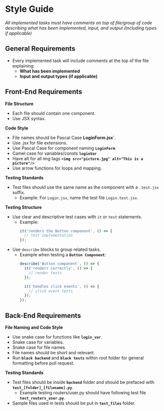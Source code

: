 # Style Guide

*All implemented tasks must have comments on top of file/group of code describing what has been implemented, input, and output (including types if applicable)*

## General Requirements
 - Every implemented task will include comments at the top of the file explaining:
   - **What has been implemented**
   - **Input and output types (if applicable)**

## Front-End Requirements
  
**File Structure**
- Each file should contain one component.
- Use JSX syntax.

**Code Style**
- File names should be Pascal Case **LoginForm.jsx`**.
- Use .jsx for file extensions.
- Use Pascal Case for component naming **`LoginForm`**
- Camel case for variables/consts **`loginVar`**
- Have alt for all img tags **`<img src="picture.jpg" alt="This is a picture"/>`**
- Use arrow functions for loops and mapping.

**Testing Standards**
- Test files should use the same name as the component with a `.test.jsx` suffix.
  - Example: For `Login.jsx`, name the test file `Login.test.jsx`.

**Testing Structure**
- Use clear and descriptive test cases with `it` or `test` statements.
  - Example:
    ```javascript
    it('renders the Button component', () => {
      // test implementation 
    });
    ```
- Use `describe` blocks to group related tasks.
  - Example when testing a **`Button Component`**:
    ```javascript
    describe('Button component', () => {
      it('renders correctly', () => {
        // render tests 
      });

      it('handles click events', () => {
        // click event tests
      });
    });
    ```

## Back-End Requirements

**File Naming and Code Style**
- Use snake case for functions like **`login_var`**.
- Snake case for variables.
- Snake case for file names.
- File names should be short and relevant.
- Run **`black backend`** and **`black tests`** within root folder for general formatting before pull request.

**Testing Standards**
- Test files should be inside **`backend`** folder and should be prefaced with **`test_[folder]_[filename].py`**.
   - Example testing routers/user.py should have following test file **`test_routers_user.py`**.
- Sample files used in tests should be put in **`test_files`** folder.
